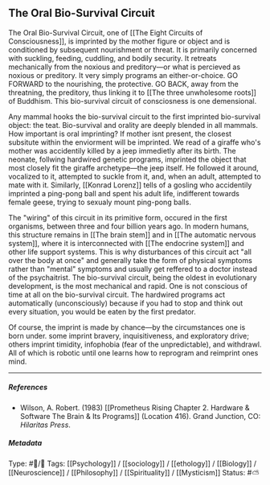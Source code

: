 ## The Oral Bio-Survival Circuit  # 

The Oral Bio-Survival Circuit, one of [[The Eight Circuits of Consciousness]], is imprinted by the mother figure or object and is conditioned by subsequent nourishment or threat. It is primarily concerned with suckling, feeding, cuddling, and bodily security. It retreats mechanically from the noxious and preditory—or what is percieved as noxious or preditory. It very simply programs an either-or-choice. GO FORWARD to the nourishing, the protective. GO BACK, away from the threatning, the preditory, thus linking it to [[The three unwholesome roots]] of Buddhism. This bio-survival circuit of consciosness is one demensional.

Any mammal hooks the bio-survival circuit to the first imprinted bio-survival object: the teat. Bio-survival and orality are deeply blended in all mammals. How important is oral imprinting? If  mother isnt present, the closest subsitute within the enviorment will be imprinted. We read of a giraffe who's mother was accidentily killed by a jeep immedietly after its birth. The neonate, follwing hardwired genetic programs, imprinted the object that most closely fit the giraffe archetype—the jeep itself. He followed it around, vocalized to it, attempted to suckle from it, and, when an adult, attempted to mate with it. Similarly, [[Konrad Lorenz]] tells of a gosling who accidentily imprinted a ping-pong ball and spent his adult life, indifferent towards female geese, trying to sexualy mount ping-pong balls.

The "wiring" of this circuit in its primitive form, occured in the first organisms, between three and four billion years ago. In modern humans, this structure remains in [[The brain stem]] and in [[The automatic nervous system]], where it is interconnected with [[The endocrine system]] and other life support systems. This is why disturbances of this circuit act "all over the body at once" and generally take the form of physical symptoms rather than "mental" symptoms and usually get reffered to a doctor instead of the psychaitrist. The bio-survival circuit, being the oldest in evolutionary development, is the most mechanical and rapid. One is not conscious of time at all on the bio-survival circuit. The hardwired programs act automatically (unconsciously) because if you had to stop and think out every situation, you would be eaten by the first predator. 

Of course, the imprint is made by chance—by the circumstances one is born under. some imprint bravery, inquisitiveness, and exploratory drive; others imprint timidity, infophobia (fear of the unpredictable), and withdrawl. All of which is robotic until one learns how to reprogram and reimprint ones mind.

___

##### References

- Wilson, A. Robert. (1983) [[Prometheus Rising Chapter 2. Hardware & Software The Brain & Its Programs]] (Location 416). Grand Junction, CO: _Hilaritas Press_.

##### Metadata

Type: #🔵/🔵 
Tags: [[Psychology]] / [[sociology]] / [[ethology]] / [[Biology]] / [[Neuroscience]] / [[Philosophy]] / [[Spirituality]] / [[Mysticism]] 
Status: #⛅️ 